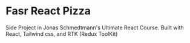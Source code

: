 # Fasr React Pizza

Side Project in Jonas Schmedtmann's Ultimate React Course.
Built with React, Tailwind css, and RTK (Redux ToolKit)
